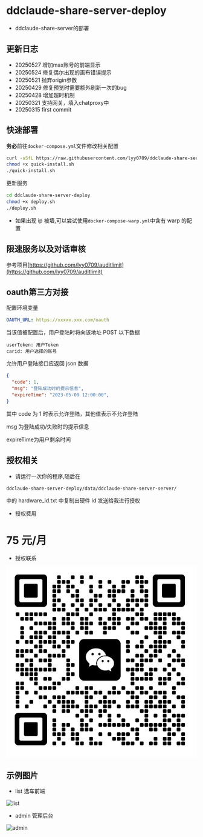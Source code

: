 # ddclaude-share-server-deploy

- ddclaude-share-server的部署

## 更新日志
- 20250527 增加max账号的前端显示
- 20250524 修复偶尔出现的画布错误提示
- 20250521 抛弃origin参数
- 20250429 修复预览时需要额外刷新一次的bug
- 20250428 增加超时机制
- 20250321 支持网关，填入chatproxy中
- 20250315 first commit
## 快速部署 
**务必**前往`docker-compose.yml`文件修改相关配置

```bash
curl -sSfL https://raw.githubusercontent.com/lyy0709/ddclaude-share-server-deploy/refs/heads/main/quick-install.sh -o quick-install.sh
chmod +x quick-install.sh
./quick-install.sh
```

更新服务

```bash
cd ddclaude-share-server-deploy
chmod +x deploy.sh
./deploy.sh
```

- 如果出现 ip 被墙,可以尝试使用`docker-compose-warp.yml`中含有 warp 的配置

## 限速服务以及对话审核

参考项目[https://github.com/lyy0709/auditlimit](https://github.com/lyy0709/auditlimit)

## oauth第三方对接

配置环境变量

```yml
OAUTH_URL: https://xxxxx.xxx.com/oauth
```

当该值被配置后，用户登陆时将向该地址 POST 以下数据

```
userToken: 用户Token
carid: 用户选择的账号
```

允许用户登陆接口应返回 json 数据

```json
{
  "code": 1,
  "msg": "登陆成功时的提示信息",
  "expireTime": "2023-05-09 12:00:00",
}
```

其中 code 为 1 时表示允许登陆，其他值表示不允许登陆

msg 为登陆成功/失败时的提示信息

expireTime为用户剩余时间

## 授权相关

- 请运行一次你的程序,随后在
```bash
ddclaude-share-server-deploy/data/ddclaude-share-server-server/
```
中的 hardware_id.txt 中复制出硬件 id 发送给我进行授权

- 授权费用 

# 75 元/月

- 授权联系

![微信二维码](https://raw.githubusercontent.com/lyy0709/lyy0709/refs/heads/main/img/IMG_8139.jpeg)

## 示例图片

- list 选车前端

![list](https://github.com/lyy0709/ddclaude-share-sever-deploy/blob/main/images/list.png)

- admin 管理后台

![admin](https://github.com/lyy0709/ddclaude-share-sever-deploy/blob/main/images/admin.png)


